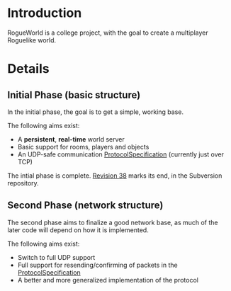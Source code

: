 # Introduction #

RogueWorld is a college project, with the goal to create a multiplayer Roguelike world.


# Details #

## Initial Phase (basic structure) ##
In the initial phase, the goal is to get a simple, working base.

The following aims exist:
  * A **persistent**, **real-time** world server
  * Basic support for rooms, players and objects
  * An UDP-safe communication [ProtocolSpecification](ProtocolSpecification.md) (currently just over TCP)

The intial phase is complete. [Revision 38](https://code.google.com/p/rogueworld/source/detail?r=38) marks its end, in the Subversion repository.

## Second Phase (network structure) ##
The second phase aims to finalize a good network base, as much of the later code will depend on how it is implemented.

The following aims exist:
  * Switch to full UDP support
  * Full support for resending/confirming of packets in the [ProtocolSpecification](ProtocolSpecification.md)
  * A better and more generalized implementation of the protocol